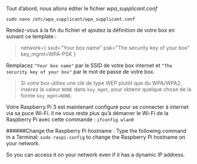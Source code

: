 Tout d’abord, nous allons éditer le fichier _wpa_supplicant.conf_

`sudo nano /etc/wpa_supplicant/wpa_supplicant.conf`

Rendez-vous à la fin du fichier et ajoutez la définition de votre box en suivant ce template :
>network={
    ssid="Your box name"
    psk="The security key of your box"
    key_mgmt=WPA-PSK
}

Remplacez `"Your box name"` par le SSID de votre box internet et `"The security key of your box"` par le mot de passe de votre box.
>Si votre box utilise une clé de type WEP plutôt que du WPA/WPA2, insérez la valeur `NONE` dans `key_mgmt`, pour obtenir quelque chose de la forme `key_mgmt=NONE`.

Votre Raspberry Pi 3 est maintenant configuré pour se connecter à internet via sa puce Wi-Fi.
 Il ne vous reste plus qu’à démarrer le Wi-Fi de la Raspberry Pi avec cette commande :
`ifconfig wlan0`

######Change the Raspberry Pi hostname :
Type the following command in a Terminal:
`sudo raspi-config`
to change the Raspberry Pi hostname on your network.

So you can access it on your network even if it has a dynamic IP address.


